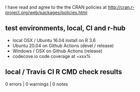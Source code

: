 I have read and agree to the the CRAN policies at
http://cran.r-project.org/web/packages/policies.html

## test environments, local, CI and r-hub

- local OSX / Ubuntu 16.04 install on R 3.6
- Ubuntu 20.04 on Github Actions (devel / release)
- Windows / OSX on Github Actions (release) 
- codecove.io code coverage at ~xxx%

## local / Travis CI R CMD check results

0 errors | 0 warnings | 0 notes